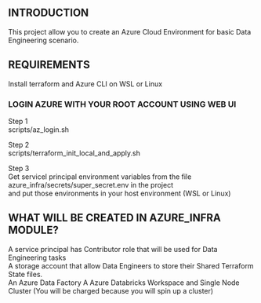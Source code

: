 ## INTRODUCTION
This project allow you to create an Azure Cloud Environment for basic Data Engineering scenario.


## REQUIREMENTS
Install terraform and Azure CLI on WSL or Linux

### LOGIN AZURE WITH YOUR ROOT ACCOUNT USING WEB UI

Step 1 <br/>
scripts/az_login.sh

Step 2 <br/>
scripts/terraform_init_local_and_apply.sh

Step 3 <br/>
Get servicel principal environment variables from the file azure_infra/secrets/super_secret.env in the project <br/>
and put those environments in your host environment (WSL or Linux)


## WHAT WILL BE CREATED IN AZURE_INFRA MODULE?
A service principal has Contributor role that will be used for Data Engineering tasks <br/>
A storage account that allow Data Engineers to store their Shared Terraform State files.<br/>
An Azure Data Factory
A Azure Databricks Workspace and Single Node Cluster (You will be charged because you will spin up a cluster)<br />